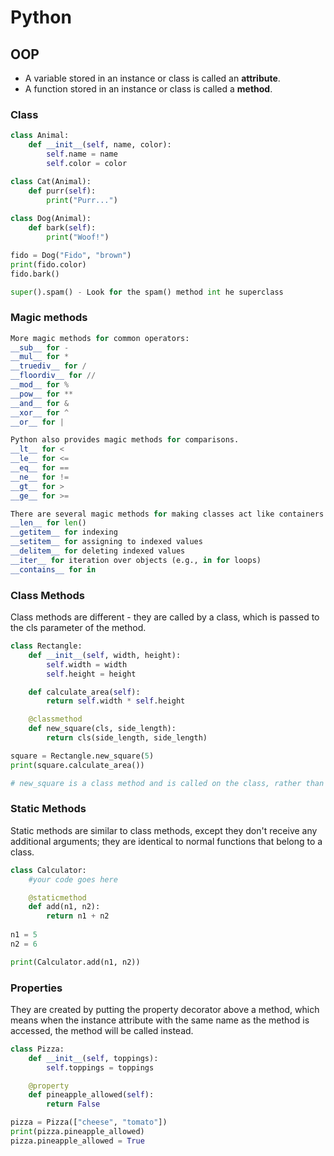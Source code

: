 # Python

## OOP

- A variable stored in an instance or class is called an **attribute**.
- A function stored in an instance or class is called a **method**.

### Class
```py
class Animal: 
    def __init__(self, name, color):
        self.name = name
        self.color = color

class Cat(Animal):
    def purr(self):
        print("Purr...")
        
class Dog(Animal):
    def bark(self):
        print("Woof!")

fido = Dog("Fido", "brown")
print(fido.color)
fido.bark()

super().spam() - Look for the spam() method int he superclass
```

### Magic methods
```py
More magic methods for common operators:
__sub__ for -
__mul__ for *
__truediv__ for /
__floordiv__ for //
__mod__ for %
__pow__ for **
__and__ for &
__xor__ for ^
__or__ for |

Python also provides magic methods for comparisons.
__lt__ for <
__le__ for <=
__eq__ for ==
__ne__ for !=
__gt__ for >
__ge__ for >=

There are several magic methods for making classes act like containers.
__len__ for len()
__getitem__ for indexing
__setitem__ for assigning to indexed values
__delitem__ for deleting indexed values
__iter__ for iteration over objects (e.g., in for loops)
__contains__ for in
```

### Class Methods

Class methods are different - they are called by a class, which is passed to the cls parameter of the method.
```py
class Rectangle:
    def __init__(self, width, height):
        self.width = width
        self.height = height

    def calculate_area(self):
        return self.width * self.height

    @classmethod
    def new_square(cls, side_length):
        return cls(side_length, side_length)

square = Rectangle.new_square(5)
print(square.calculate_area())

# new_square is a class method and is called on the class, rather than on an instance of the class. It returns a new object of the class cls.
```

### Static Methods

Static methods are similar to class methods, except they don't receive any additional arguments; they are identical to normal functions that belong to a class.
```py
class Calculator:
    #your code goes here

    @staticmethod   
    def add(n1, n2):
        return n1 + n2
        
n1 = 5
n2 = 6

print(Calculator.add(n1, n2))
```

### Properties

They are created by putting the property decorator above a method, which means when the instance attribute with the same name as the method is accessed, the method will be called instead.
```py
class Pizza:
    def __init__(self, toppings):
        self.toppings = toppings

    @property
    def pineapple_allowed(self):
        return False

pizza = Pizza(["cheese", "tomato"])
print(pizza.pineapple_allowed)
pizza.pineapple_allowed = True
```

```py
```

```py
```

```py
```

```py
```

```py
```

```py
```